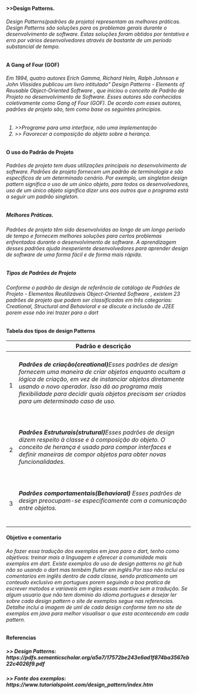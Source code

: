 
<h4>
>>Design Patterns.</h4>
<h6>Design Patterns(padrões de projeto) representam as melhores práticas. Design Patterns são soluções para os problemas gerais  durante o desenvolvimento de software. Estas soluções foram obtidos por tentativa e erro por vários desenvolvedores através de bastante de um período substancial de tempo.
</h6>  
<h4>A Gang of Four (GOF)</h4>
<h6>Em 1994, quatro autores Erich Gamma, Richard Helm, Ralph Johnson e John Vlissides publicou um livro intitulado" <a>Design Patterns - Elements of Reusable Object-Oriented Software</a> , que iniciou o conceito de Padrão de Projeto no desenvolvimento de Software. Esses autores são conhecidos coletivamente como Gang of Four (GOF). De acordo com esses autores, padrões de projeto são, tem como base os seguintes princípios.
</h6>
  <h6><ol> <li> >>Programe para uma interface, não uma implementação</li>
  <li> >> Favorecer a composição do objeto sobre a herança.</h6></li></ol>

<h4>O uso do Padrão de Projeto</h4>
<h6>
Padrões de projeto tem duas utilizações principais no desenvolvimento de software.
 Padrões de projeto fornecem um padrão de terminologia e são específicos de um determinado cenário. Por exemplo, um singleton design pattern significa o uso de um único objeto, para todos os desenvolvedores, uso de um único objeto significa dizer uns aos outros que o programa está a seguir um padrão singleton.<h6>
 <h5>Melhores Práticas.</h5>
<h6>
Padrões de projeto têm sido desenvolvidas ao longo de um longo período de tempo e fornecem melhores soluções para certos problemas enfrentados durante o desenvolvimento de software. A aprendizagem desses padrões ajuda inexperiente desenvolvedores para aprender design de software de uma forma fácil e de forma mais rápida.</h6>
  <h5>Tipos de Padrões de Projeto</h5>
<h6>
Conforme o padrão de design de referência de catálogo de Padrões de Projeto - Elementos Reutilizáveis Object-Oriented Software , existem 23 padrões de projeto que podem ser classificadas em três categorias: Creational, Structural and Behavioral e se discute a inclusão de J2EE porem esse não irei trazer para o dart</h6>
  <h4>Tabela dos tipos de design Patterns</h4>
  <table>
    <thead>
      <th></th>
      <th>Padrão e descrição</th>
    </thead>
    <tbody>
      <tr>
        <td>1</td>
        <td><h6><b>Padrões de criação(creational)</b>Esses padrões de design fornecem uma maneira de criar objetos enquanto ocultam a lógica de criação, em vez de instanciar objetos diretamente usando o novo operador. Isso dá ao programa mais flexibilidade para decidir quais objetos precisam ser criados para um determinado caso de uso.</h6></td>
      </tr>
      <tr>
        <td>2</td>
        <td><h6><b>Padrões Estruturais(strutural)</b>Esses padrões de design dizem respeito à classe e à composição do objeto. O conceito de herança é usado para compor interfaces e definir maneiras de compor objetos para obter novas funcionalidades.</h6></td>
      </tr>
      <tr>
        <td>3</td>
        <td><h6><b>Padrões comportamentais(Behavioral)</b> Esses padrões de design preocupam-se especificamente com a comunicação entre objetos.</h6></td>
      </tr>       
    </tbody>
  </table>
  
<h4> Objetivo e comentario </h4>
<h6> Ao fazer essa tradução dos exemplos em java para o dart, tenho como objetivos: treinar mais a linguagem e oferecer a comunidade mais exemplos em dart. Existe exemplos do uso de design patterns no git hub não so usando o dart mas tembém flutter em inglês.Por isso não inclui os comentarios em inglês dentro de cada classe, sendo praticamento um conteudo exclusivo em portugues porem seguindo a boa pratica de escrever metodos e variaveis em ingles essas mantive sem a tradução. Se algum usuario que não tem dominio do idioma portugues e desejar ler sobre cada design pattern o site de exemplos segue nas referencias. Detalhe inclui a imagem de uml de cada design conforme tem no site de exemplos em java para melhor visualisar o que esta acontecendo em cada pattern.</h6>

<h4>Referencias</h4>
<h5> >> Design Patterns:  https://pdfs.semanticscholar.org/a5a7/17572be243e6ad1f874ba3567eb22c4026f9.pdf </h5>
<h5> >> Fonte dos exemplos:  https://www.tutorialspoint.com/design_pattern/index.htm </h5>  

